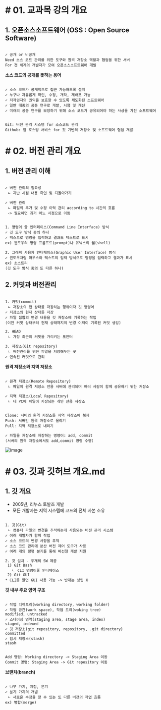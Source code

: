 # # 01. 교과목 강의 개요

## 1. 오픈소스소프트웨어 (OSS : Open Source Software)
```

✓ 공개 or 비공개
Need 소스 코드 관리를 위한 도구와 원격 저장소 역할과 협업을 위한 서버
For 전 세계의 개발자가 모여 오픈소스소프트웨어 개발

```
**소스 코드의 공개를 뜻하는 용어**
```

✓ 소스 코드가 공개적으로 접근 가능하도록 설계
✓ 누구나 자유롭게 확인, 수정, 개작, 재배포 가능
✓ 저작권자의 권익을 보호할 수 있도록 제도화된 소프트웨어
✓ 일반 대중의 공동 연구로 개발, 시험 및 개선
✓ 미래의 공동 연구를 보장하기 위해 소스 코드가 공유되어야 하는 사상을 가진 소프트웨어

```
```

Git: 버전 관리 시스템 for 소스코드 관리
Github: 웹 호스팅 서비스 for 깃 기반의 저장소 및 소프트웨어 협업 개발

```
# # 02. 버전 관리 개요

## 1. 버전 관리 이해
```

✓ 버전 관리의 필요성
 ㄴ 지난 시점 내용 확인 및 되돌아가기

✓ 버전 관리
 ㄴ 파일의 추가 및 수정 이력 관리 according to 시간의 흐름
 -> 필요하면 과거 어느 시점으로 이동

```
```

1. 명령어 줄 인터페이스(Command Line Interface) 방식
✓ 깃 도구 방식 중의 하나
✓ 텍스트로 명령을 입력하고 결과도 텍스트로 표시
ex) 윈도우의 명령 프롬프트(prompt)나 유닉스의 쉘(shell)

2. 그래픽 사용자 인터페이스(Graphic User Interface) 방식
✓ 윈도우처럼 마우스와 텍스트의 입력 방식으로 명령을 입력하고 결과가 표시
ex) 소스트리
(깃 도구 방식 중의 또 다른 하나)

```

## 2. 커밋과 버전관리
```

1. 커밋(commit)
 ㄴ 저장소의 현 상태를 저장하는 행위이자 깃 명령어
✓ 저장소의 현재 상태를 저장
✓ 파일 집합의 변경 내용을 깃 저장소에 기록하는 작업
(이전 커밋 상태부터 현재 상태까지의 변경 이력이 기록된 커밋 생성)

2. HEAD
 ㄴ 가장 최근의 커밋을 가리키는 포인터

3. 저장소(Git repository)
 ㄴ 버전관리를 위한 파일을 저장해두는 곳
✓ 연속된 커밋으로 관리

```

**원격 저장소와 지역 저장소**
```

✓ 원격 저장소(Remote Repository)
 ㄴ 파일이 원격 저장소 전용 서버에 관리되며 여러 사람이 함께 공유하기 위한 저장소

✓ 지역 저장소(Local Repository)
 ㄴ 내 PC에 파일이 저장되는 개인 전용 저장소

```
```

Clone: 서버의 원격 저장소를 지역 저장소에 복제
Push: 서버인 원격 저장소로 올리기
Pull: 지역 저장소로 내리기

✓ 파일을 저장소에 저장하는 명령어: add, commit
(서버의 원격 저장소에서도 add,commit 명령 수행)

```
![image](https://github.com/user-attachments/assets/37ad345d-8853-4446-b32a-c40584422cac)


# # 03. 깃과 깃허브 개요.md

## 1. 깃 개요
- 2005년, 리누스 토발즈 개발
- 모든 개발자는 지역 시스템에 코드의 전체 사본 소유
```

1. 깃(Git)
 ㄴ 컴퓨터 파일의 변경을 추적하는데 사용되는 버전 관리 시스템
✓ 여러 개발자가 함께 작업
✓ 소스 코드의 변경 사항을 추적
✓ 소스 코드 관리에 분산 버전 제어 도구가 사용
✓ 여러 개의 평행 분기를 통해 비선형 개발 지원

2. 깃 설치 - 두개의 SW 제공
 1) Git Bash
   ㄴ CLI 명령어줄 인터페이스
 2) Git GUI
* CLI를 알면 GUI 사용 가능 -> 반대는 성립 X

```
**깃 내부 주요 영역 구조**
```

✓ 작업 디렉토리(working directory, working folder)
✓ 작업 공간(work space), 작업 트리(woking tree)
modified, untracked
✓ 스테이징 영역(staging area, stage area, index)
staged, indexed
✓ 깃 저장소(git repository, repository, .git directory)
committed
✓ 임시 저장소(stash)
stash

```
```

Add 명령: Working directory -> Staging Area 이동
Commit 명령: Staging Area -> Git repository 이동

```
**브랜치(branch)**
```

✓ 나무 가지, 지점, 분기
✓ 분기 가지의 개념
 ㄴ 새로운 수정을 할 수 있는 또 다른 버전의 작업 흐름
ex) 병합(merge)

```
